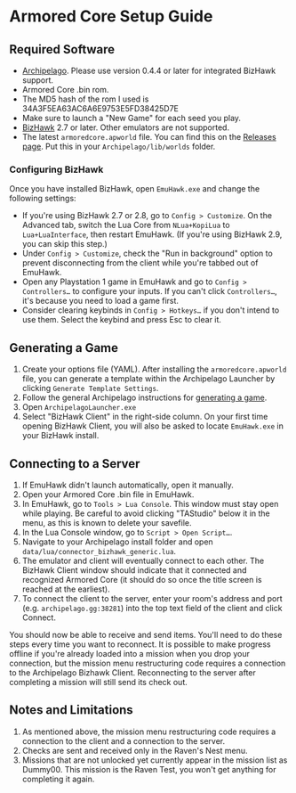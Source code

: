 # Armored Core Setup Guide

## Required Software
- [Archipelago](https://github.com/ArchipelagoMW/Archipelago/releases). Please use version 0.4.4 or later for integrated
BizHawk support.
- Armored Core .bin rom.
- The MD5 hash of the rom I used is 34A3F5EA63AC6A6E9753E5FD38425D7E
- Make sure to launch a "New Game" for each seed you play.
- [BizHawk](https://tasvideos.org/BizHawk/ReleaseHistory) 2.7 or later. Other emulators are not supported.
- The latest `armoredcore.apworld` file. You can find this on the [Releases page](https://github.com/JustinMarshall98/Armored-Core-PSX-Archipelago/releases). Put this in your `Archipelago/lib/worlds` folder.

### Configuring BizHawk

Once you have installed BizHawk, open `EmuHawk.exe` and change the following settings:

- If you're using BizHawk 2.7 or 2.8, go to `Config > Customize`. On the Advanced tab, switch the Lua Core from
`NLua+KopiLua` to `Lua+LuaInterface`, then restart EmuHawk. (If you're using BizHawk 2.9, you can skip this step.)
- Under `Config > Customize`, check the "Run in background" option to prevent disconnecting from the client while you're
tabbed out of EmuHawk.
- Open any Playstation 1 game in EmuHawk and go to `Config > Controllers…` to configure your inputs. If you can't click
`Controllers…`, it's because you need to load a game first.
- Consider clearing keybinds in `Config > Hotkeys…` if you don't intend to use them. Select the keybind and press Esc to
clear it.

## Generating a Game

1. Create your options file (YAML). After installing the `armoredcore.apworld` file, you can generate a template within the Archipelago Launcher by clicking `Generate Template Settings`.
2. Follow the general Archipelago instructions for [generating a game](https://archipelago.gg/tutorial/Archipelago/setup/en#generating-a-game).
3. Open `ArchipelagoLauncher.exe`
4. Select "BizHawk Client" in the right-side column. On your first time opening BizHawk Client, you will also be asked to
locate `EmuHawk.exe` in your BizHawk install.

## Connecting to a Server

1. If EmuHawk didn't launch automatically, open it manually.
2. Open your Armored Core .bin file in EmuHawk.
3. In EmuHawk, go to `Tools > Lua Console`. This window must stay open while playing. Be careful to avoid clicking "TAStudio" below it in the menu, as this is known to delete your savefile.
5. In the Lua Console window, go to `Script > Open Script…`.
6. Navigate to your Archipelago install folder and open `data/lua/connector_bizhawk_generic.lua`.
7. The emulator and client will eventually connect to each other. The BizHawk Client window should indicate that it
connected and recognized Armored Core (it should do so once the title screen is reached at the earliest).
8. To connect the client to the server, enter your room's address and port (e.g. `archipelago.gg:38281`) into the
top text field of the client and click Connect.

You should now be able to receive and send items. You'll need to do these steps every time you want to reconnect.
It is possible to make progress offline if you're already loaded into a mission when you drop your connection,
but the mission menu restructuring code requires a connection to the Archipelago Bizhawk Client.
Reconnecting to the server after completing a mission will still send its check out.

## Notes and Limitations

1. As mentioned above, the mission menu restructuring code requires a connection to the client and a connection to the server.
2. Checks are sent and received only in the Raven's Nest menu.
3. Missions that are not unlocked yet currently appear in the mission list as Dummy00.
This mission is the Raven Test, you won't get anything for completing it again.